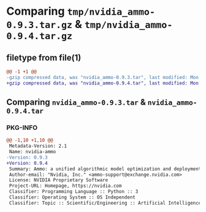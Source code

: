 # Comparing `tmp/nvidia_ammo-0.9.3.tar.gz` & `tmp/nvidia_ammo-0.9.4.tar.gz`

## filetype from file(1)

```diff
@@ -1 +1 @@
-gzip compressed data, was "nvidia_ammo-0.9.3.tar", last modified: Mon Apr  5 07:00:00 1993, max compression
+gzip compressed data, was "nvidia_ammo-0.9.4.tar", last modified: Mon Apr  5 07:00:00 1993, max compression
```

## Comparing `nvidia_ammo-0.9.3.tar` & `nvidia_ammo-0.9.4.tar`

### PKG-INFO

```diff
@@ -1,10 +1,10 @@
 Metadata-Version: 2.1
 Name: nvidia-ammo
-Version: 0.9.3
+Version: 0.9.4
 Summary: Ammo: a unified algorithmic model optimization and deployment toolkit.
 Author-email: "Nvidia, Inc." <ammo-support@exchange.nvidia.com>
 License: NVIDIA Proprietary Software
 Project-URL: Homepage, https://nvidia.com
 Classifier: Programming Language :: Python :: 3
 Classifier: Operating System :: OS Independent
 Classifier: Topic :: Scientific/Engineering :: Artificial Intelligence
```


